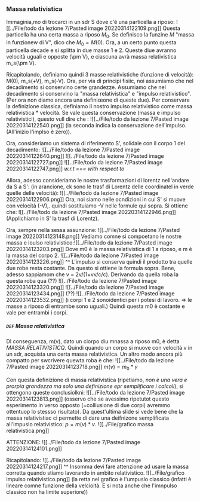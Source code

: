 ### Massa relativistica
Immaginia,mo di trocarci in un sdr S dove c'è una particella a riposo:
![[../File/todo da lezione 7/Pasted image 20220314122109.png]]
Questa particella ha una certa massa a riposo $M_0$.  Se definisco la funzine $M$ "massa in funzionew di V", dico che $M_0 = M(0)$. Ora,  a un certo punto questa particella decade e si splitta in due masse 1 e 2. Queste diue avranno velocità uguali e opposte (\pm V), e ciascuna avrà massa relativistica m_s(\pm V).

Ricapitolando, definiamo quindi 3 masse relativistiche (funzione di velocità):
M(0), m_s(+V), m_s(-V).
Ora, per via di principi fisiic, noi assumiamo che nel decadimento si conservino certe grandezze. Assumiamo che nel decadimento si conservino la "massa relativistica" e "impulso relativistico". (Per ora non diamo ancora una definiœone di queste due).
Per conservare la definizione classica, definiamo il nostro impulso relativistico come massa relativistica * velocità.
Se vale questa conservazione (massa e impulso relativistici), questo vull dire che :
![[../File/todo da lezione 7/Pasted image 20220314122540.png]]
(la seconda indica la conservazione dell'impulso. (All'inizio l'implso è zero)).

Ora, consideriamo un sistema di riferimento S', solidale con il corpo 1 del decadimento:
![[../File/todo da lezione 7/Pasted image 20220314122640.png]]
![[../File/todo da lezione 7/Pasted image 20220314122727.png]]
![[../File/todo da lezione 7/Pasted image 20220314122747.png]]
_w.r.t === with respect to_

Allora, adesso consideriamo le nostre trasformazioni di lorentz nell'andare da S a S':
(in arancione, ck sono le trasf di Lorentz delle coordinatel in verde quelle delle velocità):
![[../File/todo da lezione 7/Pasted image 20220314122906.png]]
Ora, noi siamo nelle ocndizioni in cui S' si muove con velocità (-V),. quindi sostituiamo -V nelle formule qui sopra. Si ottiene che:
![[../File/todo da lezione 7/Pasted image 20220314122946.png]]
(Applichiamo in S' la trasf di Lorentz).

Ora, sempre nella sessa assunzione:
![[../File/todo da lezione 7/Pasted image 20220314123148.png]]
Vediamo comne si compoetano le nostre massa e ioulso relativistico:![[../File/todo da lezione 7/Pasted image 20220314123203.png]]
Dove m0 è la massa relativistica di 1 a riposo, e m è la massa del corpo 2.
![[../File/todo da lezione 7/Pasted image 20220314123226.png]]
^^ L'impulso si conserva quindi il prodotto tra quelle due robe resta costante. Da questo si ottiene la formula sopra.
Bene, adesso sappiamom che v = 2v/(1+vv/c/c). Derivando da quella roba la questa roba qua (??)
![[../File/todo da lezione 7/Pasted image 20220314123320.png]]
![[../File/todo da lezione 7/Pasted image 20220314123434.png]]
(??)
![[../File/todo da lezione 7/Pasted image 20220314123532.png]]
(i corpi 1 e 2 sonoidentici per i potesi di lavoro. => le masse a riposo di entrambe sono uguali.)
Quindi questa m0 è costante e vale per entrambi i corpi.
##### `DEF` Massa relativistica
DI conseguenza, m(v), dato un ciorpo diu mnassa a riposo m0, è detta _MASSA RELATIVISTICQ_. Quindi quando un corpo si muove con velocità v in un sdr, acquista una certa massa relativistica.
Un altro modo ancora più compatto per swcrivere quewta roba è che:
![[../File/todo da lezione 7/Pasted image 20220314123718.png]]
$m(v) = m_0*\gamma$

Con questa definizione di massa relativistica (ripetiamo, _non è una vera e prorpia grandezza ma solo una definizione epr semplificare i calcoli_), si ottengono queste conclusiolkni:
![[../File/todo da lezione 7/Pasted image 20220314123813.png]]
(osservo che se avessimo ripetutot questo esperimento in verso opposto (=colliusione di due corpi) avremmo ottentuop lo stessso risultato).
Da quest'ultima slide si vede bene che la massa relativistiac ci permette di dare una deifnizone semplificata all'impuslo relativistico: $p = m(v)*v$.
![[../File/grafico massa relativistica.png]]

ATTENZIONE:
![[../File/todo da lezione 7/Pasted image 20220314124101.png]]

Ricapitolando:
![[../File/todo da lezione 7/Pasted image 20220314124217.png]]
^^ Insomma devi fare attenzione ad usare la massa corretta quando stiamo lavorando in ambito relativistico.
![[../File/grafico impulso relativistico.png]]
(la retta nel grafico è l'umpuslo classico (infatti è lineare comne funzione della velcioità. E si nota anche che l'imnpulso classico non ha limite superiore))

